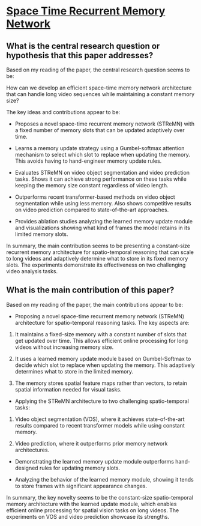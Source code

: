 # [Space Time Recurrent Memory Network](https://arxiv.org/abs/2109.06474v2)

## What is the central research question or hypothesis that this paper addresses?

 Based on my reading of the paper, the central research question seems to be: 

How can we develop an efficient space-time memory network architecture that can handle long video sequences while maintaining a constant memory size?

The key ideas and contributions appear to be:

- Proposes a novel space-time recurrent memory network (STReMN) with a fixed number of memory slots that can be updated adaptively over time. 

- Learns a memory update strategy using a Gumbel-softmax attention mechanism to select which slot to replace when updating the memory. This avoids having to hand-engineer memory update rules.

- Evaluates STReMN on video object segmentation and video prediction tasks. Shows it can achieve strong performance on these tasks while keeping the memory size constant regardless of video length.

- Outperforms recent transformer-based methods on video object segmentation while using less memory. Also shows competitive results on video prediction compared to state-of-the-art approaches.

- Provides ablation studies analyzing the learned memory update module and visualizations showing what kind of frames the model retains in its limited memory slots.

In summary, the main contribution seems to be presenting a constant-size recurrent memory architecture for spatio-temporal reasoning that can scale to long videos and adaptively determine what to store in its fixed memory slots. The experiments demonstrate its effectiveness on two challenging video analysis tasks.


## What is the main contribution of this paper?

 Based on my reading of the paper, the main contributions appear to be:

- Proposing a novel space-time recurrent memory network (STReMN) architecture for spatio-temporal reasoning tasks. The key aspects are:

1) It maintains a fixed-size memory with a constant number of slots that get updated over time. This allows efficient online processing for long videos without increasing memory size.

2) It uses a learned memory update module based on Gumbel-Softmax to decide which slot to replace when updating the memory. This adaptively determines what to store in the limited memory.

3) The memory stores spatial feature maps rather than vectors, to retain spatial information needed for visual tasks.

- Applying the STReMN architecture to two challenging spatio-temporal tasks:

1) Video object segmentation (VOS), where it achieves state-of-the-art results compared to recent transformer models while using constant memory.

2) Video prediction, where it outperforms prior memory network architectures.

- Demonstrating the learned memory update module outperforms hand-designed rules for updating memory slots.

- Analyzing the behavior of the learned memory module, showing it tends to store frames with significant appearance changes.

In summary, the key novelty seems to be the constant-size spatio-temporal memory architecture with the learned update module, which enables efficient online processing for spatial vision tasks on long videos. The experiments on VOS and video prediction showcase its strengths.
